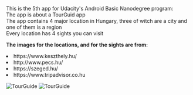 This is the 5th app for Udacity's Android Basic Nanodegree program:<br>
The app is about a TourGuid app<br>
The app contains 4 major location in Hungary, three of witch are a city and one of them is a region<br>
Every location has 4 sights you can visit
<p><b>The images for the locations, and for the sights are from:</b>
<li>https://www.keszthely.hu/</li>
<li>http://www.pecs.hu/</li>
<li>https://szeged.hu/</li>
<li>https://www.tripadvisor.co.hu</li></p>

![TourGuide](https://image.prntscr.com/image/kwlzwdrPRGiQjDjfkYK43Q.png)
![TourGuide](https://image.prntscr.com/image/Er3Lb8V0SMKnopmfwadxzw.png)